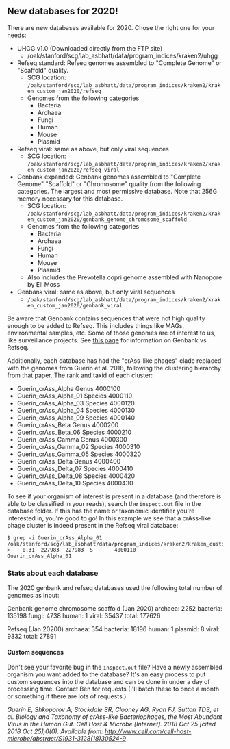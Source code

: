 ## New databases for 2020! 
There are new databases available for 2020. Chose the right one for your needs:
- UHGG v1.0 (Downloaded directly from the FTP site)
    - /oak/stanford/scg/lab_asbhatt/data/program_indices/kraken2/uhgg
- Refseq standard: Refseq genomes assembled to "Complete Genome" or "Scaffold" quality.
    - SCG location: `/oak/stanford/scg/lab_asbhatt/data/program_indices/kraken2/kraken_custom_jan2020/refseq`
    - Genomes from the following categories 
        - Bacteria 
        - Archaea
        - Fungi
        - Human
        - Mouse
        - Plasmid
- Refseq viral: same as above, but only viral sequences
    - SCG location: `/oak/stanford/scg/lab_asbhatt/data/program_indices/kraken2/kraken_custom_jan2020/refseq_viral`
- Genbank expanded: Genbank genomes assembled to "Complete Genome" "Scaffold" or "Chromosome" quality from the following categories. The largest and most permissive database. Note that 256G memory necessary for this database.
    - SCG location: `/oak/stanford/scg/lab_asbhatt/data/program_indices/kraken2/kraken_custom_jan2020/genbank_genome_chromosome_scaffold`
    - Genomes from the following categories 
        - Bacteria 
        - Archaea
        - Fungi
        - Human
        - Mouse
        - Plasmid
    - Also includes the Prevotella copri genome assembled with Nanopore by Eli Moss
- Genbank viral: same as above, but only viral sequences
    - `/oak/stanford/scg/lab_asbhatt/data/program_indices/kraken2/kraken_custom_jan2020/genbank_viral`

Be aware that Genbank contains sequences that were not high quality enough to be added to Refseq. This includes things like MAGs, environmental samples, etc. Some of those genomes are of interest to us, like surveillance projects. See [this page](https://www.ncbi.nlm.nih.gov/assembly/help/anomnotrefseq/) for information on Genbank vs Refseq.

Additionally, each database has had the "crAss-like phages" clade replaced with the genomes from Guerin et al. 2018, following the clustering hierarchy from that paper. The rank and taxid of each cluster:
 
 - Guerin_crAss_Alpha       Genus      4000100
 - Guerin_crAss_Alpha_01    Species    4000110
 - Guerin_crAss_Alpha_03    Species    4000120
 - Guerin_crAss_Alpha_04    Species    4000130
 - Guerin_crAss_Alpha_09    Species    4000140
 - Guerin_crAss_Beta        Genus      4000200
 - Guerin_crAss_Beta_06     Species    4000210
 - Guerin_crAss_Gamma       Genus      4000300
 - Guerin_crAss_Gamma_02    Species    4000310
 - Guerin_crAss_Gamma_05    Species    4000320
 - Guerin_crAss_Delta       Genus      4000400
 - Guerin_crAss_Delta_07    Species    4000410
 - Guerin_crAss_Delta_08    Species    4000420
 - Guerin_crAss_Delta_10    Species    4000430

To see if your organism of interest is present in a database (and therefore is able to be classified in your reads), search the `inspect.out` file in the database folder. If this has the name or taxonomic identifier you're interested in, you're good to go! In this example we see that a crAss-like phage cluster is indeed present in the Refseq viral database:
```
$ grep -i Guerin_crAss_Alpha_01 /oak/stanford/scg/lab_asbhatt/data/program_indices/kraken2/kraken_custom_jan2020/refseq_viral/inspect.out 
>    0.31  227983  227983  S       4000110               Guerin_crAss_Alpha_01
```

### Stats about each database
The 2020 genbank and refseq databases used the following total number of genomes as input:

Genbank genome chromosome scaffold (Jan 2020)
archaea:    2252 
bacteria:   135198 
fungi:  4738 
human:  1 
viral:  35437 
total:  177626

Refseq (Jan 20200)
archaea:    354 
bacteria:   18196 
human:  1 
plasmid:    8 
viral:  9332 
total:  27891



#### Custom sequences
Don't see your favorite bug in the `inspect.out` file? Have a newly assembled organism you want added to the database? It's an easy process to put custom sequences into the database and can be done in under a day of processing time. Contact Ben for requests (I'll batch these to once a month or something if there are lots of requests.)

_Guerin E, Shkoporov A, Stockdale SR, Clooney AG, Ryan FJ, Sutton TDS, et al. Biology and Taxonomy of crAss-like Bacteriophages, the Most Abundant Virus in the Human Gut. Cell Host & Microbe [Internet]. 2018 Oct 25 [cited 2018 Oct 25];0(0). Available from: http://www.cell.com/cell-host-microbe/abstract/S1931-3128(18)30524-9_


